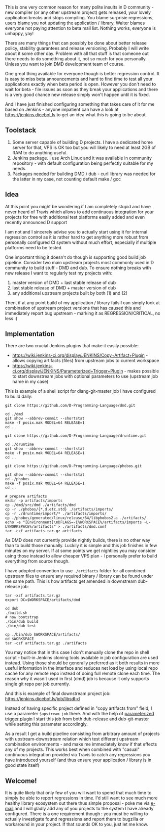 <!--
Title: Making sure your D projects won't break
Date: 20141214T010101.000000
Tags: code
-->

This is one very common reason for many polite insults in D community - new
compiler (or any other upstream project) gets released, your lovely application
breaks and stops compiling. You blame surprisie regressions, users blame you
not updating the application / library, Walter blames everyone not paying
attention to beta mail list. Nothing works, everyone is unhappy, yay!

There are many things that can possibly be done about better release policy,
stability guarantees and release versioning. Probably I will write about it
some other day. Problem with all that stuff is that someone out there needs to
do something about it, not so much for you personally. Unless you want to join
DMD development team of course.

One great thing available for everyone though is better regression control. It
is easy to miss beta announcements and hard to find time to test all your
applications exactly when beta period is open. However you don't need to wait
for beta - file issues as soon as they break your applications and there is a
very good chance new release simply won't happen until it is fixed.

And I have just finished configuring something that takes care of it for me
based on Jenkins - anyone impatient can have a look at
https://jenkins.dicebot.lv to get an idea what this is going to be about.

## Toolstack

1. Some server capable of building D projects. I have a dedicated home server for that, VPS is OK too but you will likely to need at least 2GB of RAM to do anything useful.
2. Jenkins package. I use Arch Linux and it was available in community repository - with default configuration being perfectly suitable for my needs.
3. Packages needed for building DMD / dub - curl library was needed for the latter in my case, not counting default make / gcc

## Idea

At this point you might be wondering if I am completely stupid and have never
heard of Travis which allows to add continuous integration for your projects
for free with additional test platforms easily added and even recently
announced D support 

I am not and I sincerely advise you to actually start using it for internal
regression control as it is rather hard to get anything more robust from
personally configured CI system without much effort, especially if multiple
platforms need to be tested.

One important thing it doesn't do though is supporting good build job
pipeline. Consider two main upstream projects most commonly used in D
community to build stuff - DMD and dub. To ensure nothing breaks with new
release I want to regularly test my projects with:

1. master version of DMD + last stable release of dub
2. last stable release of DMD + master version of dub
3. any additional upstream projects built by both (1) and (2)

Then, if at any point build of my application / library fails I can simply look
at combination of upstream project versions that has caused this and
immediately report bug upstream - marking it as REGRESSION/CRITICAL, no less :)

## Implementation

There are two crucial Jenkins plugins that make it easily possible:

* https://wiki.jenkins-ci.org/display/JENKINS/Copy+Artifact+Plugin - allows copying artifacts (files) from upstream jobs to current workspace
* https://wiki.jenkins-ci.org/display/JENKINS/Parameterized+Trigger+Plugin - makes possible to start downstream jobs with optional parameters to use (upstream job name in my case)

This is example of a shell script for dlang-git-master job I have configured to build daily:

```
git clone https://github.com/D-Programming-Language/dmd.git

cd ./dmd
git show --abbrev-commit --shortstat
make -f posix.mak MODEL=64 RELEASE=1
cd ..

git clone https://github.com/D-Programming-Language/druntime.git

cd ./druntime
git show --abbrev-commit --shortstat
make -f posix.mak MODEL=64 RELEASE=1
cd ..

git clone https://github.com/D-Programming-Language/phobos.git

git show --abbrev-commit --shortstat
cd ./phobos
make -f posix.mak MODEL=64 RELEASE=1
cd ..

# prepare artifacts
mkdir -p artifacts/imports
cp ./dmd/src/dmd ./artifacts/dmd
cp -r ./phobos/{*.d,etc,std} ./artifacts/imports/
cp -r ./druntime/import/* ./artifacts/imports/
cp ./phobos/generated/linux/release/64/libphobos2.a ./artifacts/
echo -e "[Environment]\nDFLAGS=-I%WORKSPACE%/artifacts/imports -L-L%WORKSPACE%/artifacts" > ./artifacts/dmd.conf
tar -czf artifacts.tar.gz artifacts
```

As DMD does not currently provide nightly builds, there is no other way than to
build those manually. Luckily it is simple and this job finishes in few minutes
on my server. If at some points we get nightlies you may consider using those
instead to allow cheaper VPS plan - I personally prefer to build everything
from source though.

I have adopted convention to use `./artifacts` folder for all combined upstream
files to ensure any required binary / library can be found under the same path.
This is how artifacts get amended in downstream dub-release job:

```
tar -xzf artifacts.tar.gz
export DC=$WORKSPACE/artifacts/dmd

cd dub
./build.sh
# now bootstrap
./bin/dub build
./bin/dub test

cp ./bin/dub $WORKSPACE/artifacts/
cd $WORKSPACE
tar -czf artifacts.tar.gz ./artifacts
```

You may notice that in this case I don't manually clone the repo in shell
script - built-in Jenkins cloning tools available in job configuration are used
instead. Using those should be generally preferred as it both results in more
useful information in the interface and reduces net load by using local repo
cache for any remote repo instead of doing full remote clone each time. The
reason why it wasn't used in first (dmd) job is because it only supports single
git repo per job currently.

And this is example of final downstream project job:
https://jenkins.dicebot.lv/job/libsdl-d

Instead of having specific project defined in "copy artifacts from" field, I
use a parameter `$upstream_job` there. And with the help of
[parameterized trigger plugin](https://wiki.jenkins-ci.org/display/JENKINS/Parameterized+Trigger+Plugin)
I start this job from both dub-release and dub-git-master while setting this
parameter accordingly.

As a result I get a build pipeline consisting from arbitrary amount of projects
with upstream-downstream relation which test different upstream combination
environments - and make me immediately know if that effects any of my projects.
This works best when combined with "casual" continuous integration provided via
Travis to catch any regressions you have introduced yourself (and thus ensure
your application / library is in good state itself)

## Welcome!

It is quite likely that only few of you will want to spend that much time to
simply be able to report regressions in time. I'd still want to see much more
healthy library ecosystem out there thus simple proposal - poke me via
[e-mail](mailto:public@dicebot.lv) and I will gladly add any of you projects
to the system I have already configured. There is a one requirement though :
you must be willing to actually investigate found regressions and report them
to bugzilla or workaround in your project. If that sounds OK to you, just let
me know.
